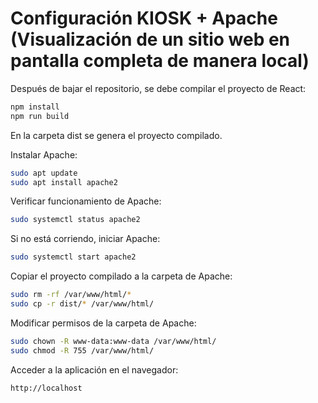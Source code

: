 # Configuración KIOSK + Apache (Visualización de un sitio web en pantalla completa de manera local)

Después de bajar el repositorio, se debe compilar el proyecto de React:

```bash
npm install
npm run build
```
En la carpeta dist se genera el proyecto compilado.

Instalar Apache:

```bash
sudo apt update
sudo apt install apache2
```

Verificar funcionamiento de Apache:

```bash
sudo systemctl status apache2
```
Si no está corriendo, iniciar Apache:

```bash
sudo systemctl start apache2
```

Copiar el proyecto compilado a la carpeta de Apache:

```bash
sudo rm -rf /var/www/html/*
sudo cp -r dist/* /var/www/html/
```

Modificar permisos de la carpeta de Apache:

```bash
sudo chown -R www-data:www-data /var/www/html/
sudo chmod -R 755 /var/www/html/
```

Acceder a la aplicación en el navegador:

```bash
http://localhost
```